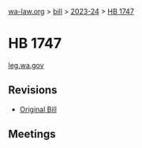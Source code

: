 [wa-law.org](/) > [bill](/bill/) > [2023-24](/bill/2023-24/) > [HB 1747](/bill/2023-24/hb/1747/)

# HB 1747
[leg.wa.gov](https://app.leg.wa.gov/billsummary?BillNumber=1747&Year=2023&Initiative=false)

## Revisions
* [Original Bill](1/)

## Meetings